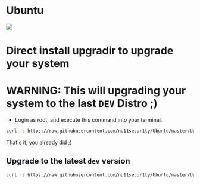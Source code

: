 # Ubuntu
![](https://github.com/nu11secur1ty/Ubuntu/blob/master/wall/81270.png)

# Direct install upgradir to upgrade your system
# WARNING: This will upgrading your system to the last `DEV` Distro ;)

- Login as root, and execute this command into your terminal.
```bash
curl -s https://raw.githubusercontent.com/nu11secur1ty/Ubuntu/master/Upgradir/kesterme.py | python3
```
That's it, you already did ;)

## Upgrade to the latest `dev` version
```bash
curl -s https://raw.githubusercontent.com/nu11secur1ty/Ubuntu/master/Upgradir/kelemedev.sh | python3
```
